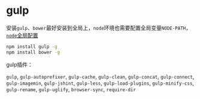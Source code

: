 # gulp

安装`gulp`、`bower`最好安装到全局上，`node`环境也需要配置全局变量`NODE-PATH`，[`node`全局配置](https://github.com/tangJunGit/blog/tree/master/nodejs#globle)

```bash
npm install gulp -g
npm install bower -g
```

gulp插件：

`gulp`,
`gulp-autoprefixer`,
`gulp-cache`,
`gulp-clean`,
`gulp-concat`,
`gulp-connect`,
`gulp-imagemin`,
`gulp-jshint`,
`gulp-less`,
`gulp-load-plugins`,
`gulp-minify-css`,
`gulp-rename`,
`gulp-uglify`,
`browser-sync`,
`require-dir`


